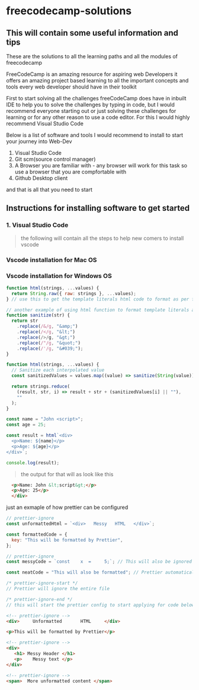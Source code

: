 # freecodecamp-solutions

## This will contain some useful information and tips

These are the solutions to all the learning paths and all the modules of freecodecamp

FreeCodeCamp is an amazing resource for aspiring web Developers it offers an amazing project based learning to all the important concepts and tools every web developer should have in their toolkit

First to start solving all the challenges freeCodeCamp does have in inbuilt IDE to help you to solve the challenges by typing in code, but I would recommend everyone starting out or just solving these challenges for learning or for any other reason to use a code editor. For this I would highly recommend Visual Studio Code

Below is a list of software and tools I would recommend to install to start your journey into Web-Dev

1. Visual Studio Code
2. Git scm(source control manager)
3. A Browser you are familiar with - any browser will work for this task so use a browser that you are compfortable with
4. Github Desktop client

and that is all that you need to start

## Instructions for installing software to get started

### 1. Visual Studio Code

> the following will contain all the steps to help new comers to install vscode

### Vscode installation for Mac OS

### Vscode installation for Windows OS

```javascript
function html(strings, ...values) {
  return String.raw({ raw: strings }, ...values);
} // use this to get the template literals html code to format as per formatting processors like prettier
```

```javascript
// another example of using html function to format template literals as raw HTML Strings is as follows
function sanitize(str) {
  return str
    .replace(/&/g, "&amp;")
    .replace(/</g, "&lt;")
    .replace(/>/g, "&gt;")
    .replace(/"/g, "&quot;")
    .replace(/'/g, "&#039;");
}

function html(strings, ...values) {
  // Sanitize each interpolated value
  const sanitizedValues = values.map((value) => sanitize(String(value)));

  return strings.reduce(
    (result, str, i) => result + str + (sanitizedValues[i] || ""),
    ""
  );
}

const name = "John <script>";
const age = 25;

const result = html`<div>
  <p>Name: ${name}</p>
  <p>Age: ${age}</p>
</div>`;

console.log(result);
```

> the output for that will as look like this

```html
  <p>Name: John &lt;script&gt;</p>
  <p>Age: 25</p>
  </div>
```

just an exmaple of how prettier can be configured

```javascript
// prettier-ignore
const unformattedHtml = `<div>   Messy   HTML   </div>`;

const formattedCode = {
  key: "This will be formatted by Prettier",
};

// prettier-ignore
const messyCode = `const    x  =     5;`; // This will also be ignored

const neatCode = "This will also be formatted"; // Prettier automatically resumes formatting here
```

```js
/* prettier-ignore-start */
// Prettier will ignore the entire file
```

```js
/* prettier-ignore-end */
// this will start the prettier config to start applying for code below that comment
```

```html
<!-- prettier-ignore -->
<div>     Unformatted       HTML     </div>

<p>This will be formatted by Prettier</p>

<!-- prettier-ignore -->
<div>
   <h1> Messy Header </h1>
   <p>    Messy text </p>
</div>

<!-- prettier-ignore -->
<span>  More unformatted content </span>
```
